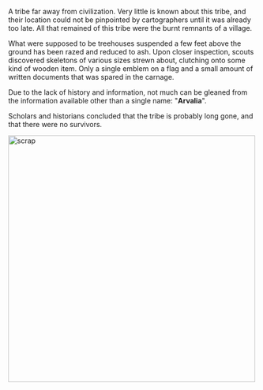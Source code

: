 A tribe far away from civilization. Very little is known about this tribe, and their location could not be pinpointed by cartographers until it was already too late. All that remained of this tribe were the burnt remnants of a village.

What were supposed to be treehouses suspended a few feet above the ground has been razed and reduced to ash. Upon closer inspection, scouts discovered skeletons of various sizes strewn about, clutching onto some kind of wooden item. Only a single emblem on a flag and a small amount of written documents that was spared in the carnage.

Due to the lack of history and information, not much can be gleaned from the information available other than a single name: "**Arvalia**".

Scholars and historians concluded that the tribe is probably long gone, and that there were no survivors.

<img src="/images/scrap.jpg" height="500" alt="scrap"> <br />